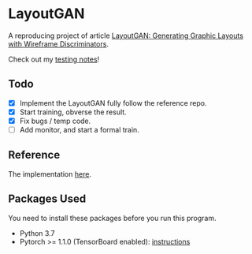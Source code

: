 # LayoutGAN

A reproducing project of article [LayoutGAN: Generating Graphic Layouts with Wireframe Discriminators](https://arxiv.org/abs/1901.06767).

Check out my [testing notes](NOTES.md)!

## Todo

- [x] Implement the LayoutGAN fully follow the reference repo.
- [x] Start training, obverse the result.
- [x] Fix bugs / temp code.
- [ ] Add monitor, and start a formal train.

## Reference

The implementation [here](https://github.com/sngjuk/LayoutGAN).

## Packages Used

You need to install these packages before you run this program.

* Python 3.7
* Pytorch >= 1.1.0 (TensorBoard enabled): [instructions](https://pytorch.org/get-started/)